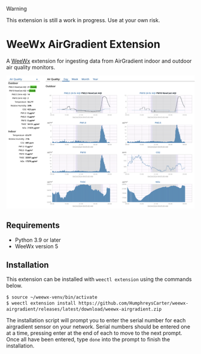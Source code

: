 > [!WARNING]
> This extension is still a work in progress. Use at your own risk.

# WeeWx AirGradient Extension
A [WeeWx](https://weewx.com/) extension for ingesting data from AirGradient indoor and outdoor air quality monitors.

![](weewx-example.png)

## Requirements

* Python 3.9 or later
* WeeWx version 5

## Installation

This extension can be installed with `weectl extension` using the commands below.

```
$ source ~/weewx-venv/bin/activate
$ weectl extension install https://github.com/HumphreysCarter/weewx-airgradient/releases/latest/download/weewx-airgradient.zip
```

The installation script will prompt you to enter the serial number for each airgradient sensor on your network. Serial numbers should be entered one at a time, pressing enter at the end of each to move to the next prompt. Once all have been entered, type `done` into the prompt to finish the installation.
